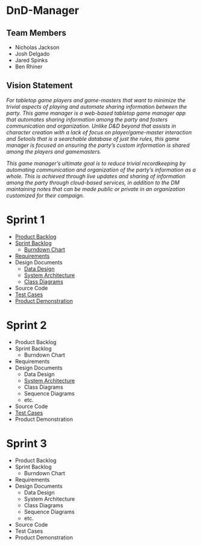 # DnD-Manager

## Team Members
* Nicholas Jackson
* Josh Delgado
* Jared Spinks
* Ben Rhiner

## Vision Statement
*For tabletop game players and game-masters that want to minimize the trivial aspects of playing and automate sharing information between the party. This game manager is a web-based tabletop game manager app that automates sharing information among the party and fosters communication and organization. Unlike D&D beyond that assists in character creation with a lack of focus on player/game-master interaction and 5etools that is a searchable database of just the rules, this game manager is focused on ensuring the party’s custom information is shared among the players and gamemasters.*

*This game manager’s ultimate goal is to reduce trivial recordkeeping by automating communication and organization of the party’s information as a whole. This is achieved through live updates and sharing of information among the party through cloud-based services, in addition to the DM maintaining notes that can be made public or private in an organization customized for their campaign.*


# Sprint 1
* [Product Backlog](https://docs.google.com/spreadsheets/d/1pM4LNKbn0VARa-6aoJjO_WKt7aaFGWfbQ1u1XvpPESQ/edit?usp=sharing)
* [Sprint Backlog](https://docs.google.com/spreadsheets/d/1kSwNj9AX5eNbuktb5aTGljWqAJVrcWliXfjf6ji_MKM/edit?usp=sharing)
  * [Burndown Chart](https://docs.google.com/document/d/1-_eGpnEMTqlTQZ9PR7Idvgc8gjCuF-HovycDQMN_Dac/edit?usp=sharing)
* [Requirements](https://docs.google.com/spreadsheets/d/1gTuvJt6pRhQ97uNCz52Mkvo1T-Q63PJ0XSgve65ibP8/edit?usp=sharing)
* Design Documents
  * [Data Design](https://docs.google.com/document/d/1QYjD3UI0MlG_QJy867MBFY1zpKTJi5I4bI_s6t0syXE/edit)
  * [System Architecture](https://docs.google.com/drawings/d/1TUbR1T9_B6WfCYGCicQKSH8qjjn9X43obXvX7nI2Zt0/edit?usp=sharing)
  * [Class Diagrams](https://drive.google.com/file/d/1Kn8L8AD4Q7S4hYZRatU0C2qe99p2qACq/view?usp=sharing)
* Source Code
* [Test Cases](https://docs.google.com/document/d/1jeAmTsOX1DLROMjujJQcMQVDFOtzR25D7ZI6UhZR3LY/edit?usp=sharing)
* [Product Demonstration](https://youtu.be/6ltb8DO0trQ)

# Sprint 2
* Product Backlog
* Sprint Backlog
  * Burndown Chart
* Requirements
* Design Documents
  * Data Design
  * [System Architecture](https://github.com/NickJacksonDev/DnD-Manager/blob/master/Architecture.md)
  * Class Diagrams
  * Sequence Diagrams
  * etc.
* Source Code
* [Test Cases](https://docs.google.com/document/d/1hySpFXEcgq7yQpKu9dCfXvBHdXgoCP7uj1-dY4Cz4eY/edit?usp=sharing)
* Product Demonstration

# Sprint 3
* Product Backlog
* Sprint Backlog
  * Burndown Chart
* Requirements
* Design Documents
  * Data Design
  * System Architecture
  * Class Diagrams
  * Sequence Diagrams
  * etc.
* Source Code
* Test Cases
* Product Demonstration



